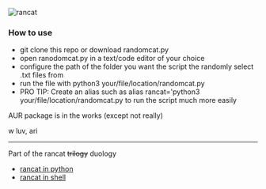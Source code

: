 ![rancat](https://files.catbox.moe/jcq65e.png)                                        
### How to use

- git clone this repo or download randomcat.py
- open ranodomcat.py in a text/code editor of your choice
- configure the path of the folder you want the script the randomly select .txt files from
- run the file with python3 your/file/location/randomcat.py
- PRO TIP: Create an alias such as alias rancat='python3 your/file/location/randomcat.py to run the script much more easily

AUR package is in the works (except not really)

w luv, ari
-- -
Part of the rancat ~~trilogy~~ duology
- [rancat in python](https://github.com/Arxari/randomcat)
- [rancat in shell](https://github.com/Arxari/rancat.sh)
